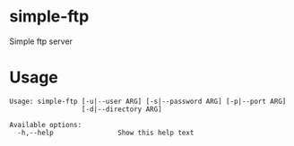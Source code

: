 # simple-ftp
Simple ftp server

# Usage

```
Usage: simple-ftp [-u|--user ARG] [-s|--password ARG] [-p|--port ARG]
                  [-d|--directory ARG]

Available options:
  -h,--help                Show this help text
```

